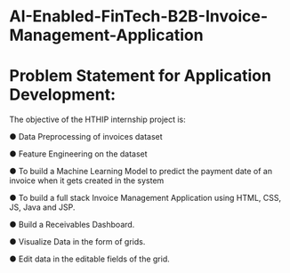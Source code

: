 # AI-Enabled-FinTech-B2B-Invoice-Management-Application

# Problem Statement for Application Development:
The objective of the HTHIP internship project is:

● Data Preprocessing of invoices dataset

● Feature Engineering on the dataset

● To build a Machine Learning Model to predict the payment date of an invoice when it
gets created in the system

● To build a full stack Invoice Management Application using HTML, CSS, JS, Java and JSP.

● Build a Receivables Dashboard.

● Visualize Data in the form of grids.

● Edit data in the editable fields of the grid.
